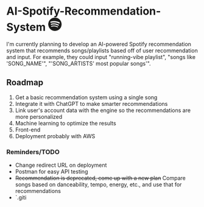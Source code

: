 # AI-Spotify-Recommendation-System <img src="spotify.webp" alt="AI-Spotify-Recommendation-System" width="35">

I'm currently planning to develop an AI-powered Spotify recommendation system that recommends songs/playlists based off of user recommendation and input. For example, they could input "running-vibe playlist", "songs like 'SONG_NAME'", "'SONG_ARTISTS' most popular songs'".

## Roadmap
1. Get a basic recommendation system using a single song
2. Integrate it with ChatGPT to make smarter recommendations
3. Link user's account data with the engine so the recommendations are more personalized
4. Machine learning to optimize the results
5. Front-end
6. Deployment probably with AWS

### Reminders/TODO
- Change redirect URL on deployment
- Postman for easy API testing
- ~~Recommendation is deprecated, come up with a new plan~~ Compare songs based on danceability, tempo, energy, etc., and use that for recommendations
- `.giti
